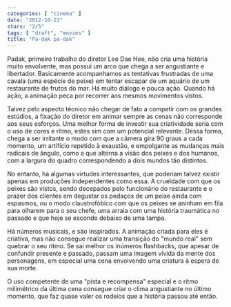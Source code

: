```yaml
---
categories: [ "cinema" ]
date: "2012-10-23"
stars: "2/5"
tags: [ "draft", "movies" ]
title: "Pa-dak pa-dak"
---
```

Padak, primeiro trabalho do diretor Lee Dae Hee, não cria uma história muito envolvente, mas possui um arco que chega a ser angustiante e libertador. Basicamente acompanhamos as tentativas frustradas de uma cavala (uma espécie de peixe) em tentar escapar de um aquário de um restaurante de frutos do mar. Há muito diálogo e pouca ação. Quando há ação, a animação peca por recorrer aos mesmos movimentos vistos.

Talvez pelo aspecto técnico não chegar de fato a competir com os grandes estúdios, a fixação do diretor em animar sempre as cenas não corresponde aos seus esforços. Uma melhor forma de investir sua criatividade seria com o uso de cores e ritmo, estes sim com um potencial relevante. Dessa forma, chega a ser irritante o modo com que a câmera gira 90 graus a cada momento, um artifício repetido à exaustão, e empolgante as mudanças mais radicais de ângulo, como a que alterna a visão dos peixes e dos humanos, com a largura do quadro correspondendo a dois mundos tão distintos.

No entanto, há algumas virtudes interessantes, que poderiam talvez existir apenas em produções independentes como essa. A crueldade com que os peixes são vistos, sendo decepados pelo funcionário do restaurante e o prazer dos clientes em degustar os pedaços de um peixe ainda com espasmos, ou o modo claustrofóbico com que os peixes se aninham em fila para olharem para o seu chefe, uma arraia com uma história traumática no passado e que hoje se esconde debaixo de uma tampa.

Há números musicais, e são inspirados. A animação criada para eles é criativa, mas não consegue realizar uma transição do "mundo real" sem quebrar o seu ritmo. Se sai melhor os inúmeros flashbacks, que apesar de confundir presente e passado, passam uma imagem vívida da mente dos personagens, em especial uma cena envolvendo uma criatura à espera de sua morte.

O uso competente de uma "pista e recompensa" especial e o ritmo milimétrico da última cena consegue criar o clima angustiante no último momento, que faz quase valer os rodeios que a história passou até então.

